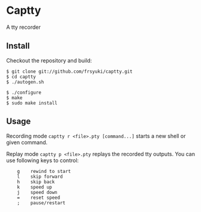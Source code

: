 Captty
==============
A tty recorder


## Install

Checkout the repository and build:

    $ git clone git://github.com/frsyuki/captty.git
    $ cd captty
    $ ./autogen.sh
    
    $ ./configure
    $ make
    $ sudo make install


## Usage

Recording mode `captty r <file>.pty [command...]` starts a new shell or given command.

Replay mode `captty p <file>.pty` replays the recorded tty outputs. You can use following keys to control:

        g    rewind to start
        l    skip forward
        h    skip back
        k    speed up
        j    speed down
        =    reset speed
        ;    pause/restart

